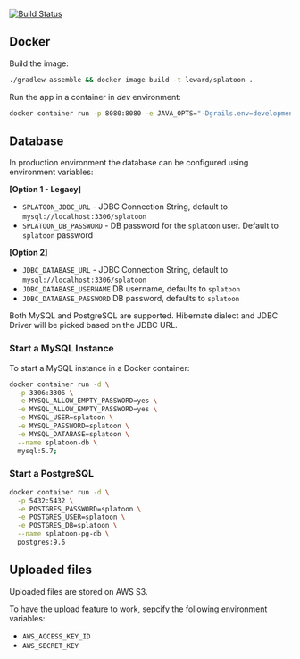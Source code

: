 [![Build Status](https://travis-ci.org/Leward/splatoon.svg?branch=master)](https://travis-ci.org/Leward/splatoon)

## Docker

Build the image:
```bash
./gradlew assemble && docker image build -t leward/splatoon .
```

Run the app in a container in *dev* environment:
```bash
docker container run -p 8080:8080 -e JAVA_OPTS="-Dgrails.env=development" leward/splatoon
```

## Database 

In production environment the database can be configured using environment variables:

**[Option 1 - Legacy]**
* `SPLATOON_JDBC_URL` - JDBC Connection String, default to `mysql://localhost:3306/splatoon`
* `SPLATOON_DB_PASSWORD` - DB password for the `splatoon` user. Default to `splatoon` password

**[Option 2]**
* `JDBC_DATABASE_URL`  - JDBC Connection String, default to `mysql://localhost:3306/splatoon`
* `JDBC_DATABASE_USERNAME` DB username, defaults to `splatoon`
* `JDBC_DATABASE_PASSWORD` DB password, defaults to `splatoon`

Both MySQL and PostgreSQL are supported. Hibernate dialect and JDBC Driver will be picked based
on the JDBC URL.

### Start a MySQL Instance

To start a MySQL instance in a Docker container: 
```bash
docker container run -d \
  -p 3306:3306 \
  -e MYSQL_ALLOW_EMPTY_PASSWORD=yes \
  -e MYSQL_ALLOW_EMPTY_PASSWORD=yes \
  -e MYSQL_USER=splatoon \
  -e MYSQL_PASSWORD=splatoon \
  -e MYSQL_DATABASE=splatoon \
  --name splatoon-db \
  mysql:5.7;
```

### Start a PostgreSQL

```bash
docker container run -d \
  -p 5432:5432 \
  -e POSTGRES_PASSWORD=splatoon \
  -e POSTGRES_USER=splatoon \
  -e POSTGRES_DB=splatoon \
  --name splatoon-pg-db \
  postgres:9.6
```

## Uploaded files

Uploaded files are stored on AWS S3.
 
To have the upload feature to work, sepcify the following environment variables: 
* `AWS_ACCESS_KEY_ID`
* `AWS_SECRET_KEY`